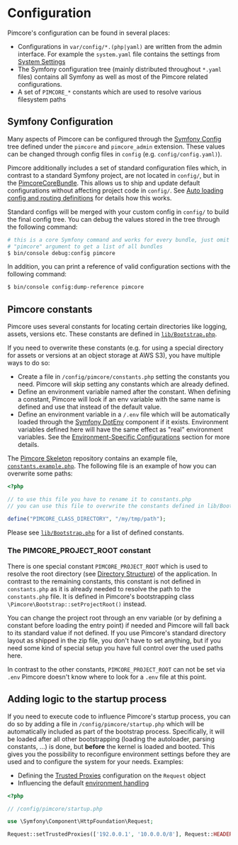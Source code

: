 # Configuration

Pimcore's configuration can be found in several places:

* Configurations in `var/config/*.(php|yaml)` are written from the admin interface. For example the `system.yaml` file contains the settings from [System Settings](../18_Tools_and_Features/25_System_Settings.md)
* The Symfony configuration tree (mainly distributed throughout `*.yaml` files) contains all Symfony as well as most of the Pimcore related configurations.
* A set of `PIMCORE_*` constants which are used to resolve various filesystem paths


## Symfony Configuration

Many aspects of Pimcore can be configured through the [Symfony Config](https://symfony.com/doc/current/bundles/configuration.html)
tree defined under the `pimcore` and `pimcore_admin` extension. These values can be changed through config files in `config` (e.g. `config/config.yaml)`).

Pimcore additionally includes a set of standard configuration files which, in contrast to a standard Symfony project, are
not located in `config/`, but in the [PimcoreCoreBundle](https://github.com/pimcore/pimcore/tree/11.x/bundles/CoreBundle/Resources/config/pimcore).
This allows us to ship and update default configurations without affecting project code in `config/`. See
[Auto loading config and routing definitions](../20_Extending_Pimcore/13_Bundle_Developers_Guide/03_Auto_Loading_Config_And_Routing_Definitions.md)
for details how this works.

Standard configs will be merged with your custom config in `config/` to build the final config tree. You can debug the
values stored in the tree through the following command:

```bash
# this is a core Symfony command and works for every bundle, just omit the
# "pimcore" argument to get a list of all bundles
$ bin/console debug:config pimcore
```

In addition, you can print a reference of valid configuration sections with the following command:

```bash
$ bin/console config:dump-reference pimcore
```   


## Pimcore constants

Pimcore uses several constants for locating certain directories like logging, assets, versions etc. These constants are
defined in [`lib/Bootstrap.php`](https://github.com/pimcore/pimcore/blob/11.x/lib/Bootstrap.php).

If you need to overwrite these constants (e.g. for using a special directory for assets or versions at an object storage
at AWS S3), you have multiple ways to do so:

* Create a file in `/config/pimcore/constants.php` setting the constants you need. Pimcore will skip setting any constants which are 
  already defined.
* Define an environment variable named after the constant. When defining a constant, Pimcore will look if an env variable
  with the same name is defined and use that instead of the default value.
* Define an environment variable in a `/.env` file which will be automatically loaded through the [Symfony DotEnv](https://github.com/symfony/dotenv)
  component if it exists. Environment variables defined here will have the same effect as "real" environment variables. See the [Environment-Specific Configurations](../21_Deployment/03_Configuration_Environments.md) section for more details.

The [Pimcore Skeleton](https://github.com/pimcore/skeleton) repository contains an example file,
[`constants.example.php`](https://github.com/pimcore/skeleton/blob/11.x/config/pimcore/constants.example.php).
The following file is an example of how you can overwrite some paths:

```php
<?php

// to use this file you have to rename it to constants.php
// you can use this file to overwrite the constants defined in lib/Bootstrap.php

define("PIMCORE_CLASS_DIRECTORY", "/my/tmp/path");

```

Please see [`lib/Bootstrap.php`](https://github.com/pimcore/pimcore/blob/11.x/lib/Bootstrap.php)
for a list of defined constants.


### The PIMCORE_PROJECT_ROOT constant

There is one special constant `PIMCORE_PROJECT_ROOT` which is used to resolve the root directory (see [Directory Structure](./02_Directory_Structure.md))
of the application.
In contrast to the remaining constants, this constant is not defined in `constants.php` as it is already needed to resolve
the path to the `constants.php` file. It is defined in Pimcore's bootstrapping class `\Pimcore\Bootstrap::setProjectRoot()` instead. 


You can change the project root through an env variable (or by defining a constant before loading the entry
point) if needed and Pimcore will fall back to its standard value if not defined. If you use Pimcore's standard directory
layout as shipped in the zip file, you don't have to set anything, but if you need some kind of special setup you have full
control over the used paths here.

In contrast to the other constants, `PIMCORE_PROJECT_ROOT` can not be set via `.env` Pimcore doesn't know where to look
for a `.env` file at this point.


## Adding logic to the startup process

If you need to execute code to influence Pimcore's startup process, you can do so by adding a file in `/config/pimcore/startup.php`
which will be automatically included as part of the bootstrap process. Specifically, it will be loaded after all other
bootstrapping (loading the autoloader, parsing constants, ...) is done, but **before** the kernel is loaded and booted.
This gives you the possibility to reconfigure environment settings before they are used and to configure the system for
your needs. Examples:

* Defining the [Trusted Proxies](https://symfony.com/doc/current/deployment/proxies.html) configuration on the `Request` object
* Influencing the default [environment handling](../21_Deployment/03_Configuration_Environments.md)

```php
<?php

// /config/pimcore/startup.php

use \Symfony\Component\HttpFoundation\Request;

Request::setTrustedProxies(['192.0.0.1', '10.0.0.0/8'], Request::HEADER_X_FORWARDED_ALL);
```
